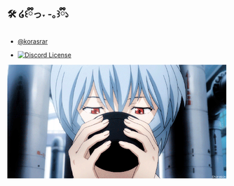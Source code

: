 
## 🛠️ ໒꒰ྀིっ˕ -｡꒱ྀི১

- [@korasrar](https://github.com/korasrar/)

- [![Discord License](https://img.shields.io/badge/Discord%20-%20?style=flat&logoColor=ffb8c6&labelColor=fd6c9e&color=c0c0c0&link=https%3A%2F%2Fdiscord.gg%2FhQTP85QJMR)](https://discord.gg/hQTP85QJMR)

![GIF](https://github.com/korasrar/Work/blob/main/img/reigif2.gif)
